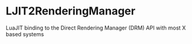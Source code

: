 # LJIT2RenderingManager
LuaJIT binding to the Direct Rendering Manager (DRM) API with most X based systems
